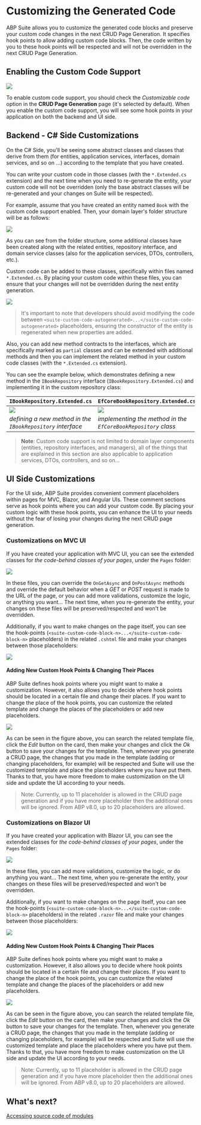# Customizing the Generated Code

ABP Suite allows you to customize the generated code blocks and preserve your custom code changes in the next CRUD Page Generation. It specifies hook points to allow adding custom code blocks. Then, the code written by you to these hook points will be respected and will not be overridden in the next CRUD Page Generation.

## Enabling the Custom Code Support

![](../images/enabling-custom-code.png)

To enable custom code support, you should check the _Customizable code_ option in the **CRUD Page Generation** page (it's selected by default). When you enable the custom code support, you will see some hook points in your application on both the backend and UI side.

## Backend - C# Side Customizations

On the C# Side, you'll be seeing some abstract classes and classes that derive from them (for entities, application services, interfaces, domain services, and so on ...) according to the template that you have created.

You can write your custom code in those classes (with the `*.Extended.cs` extension) and the next time when you need to re-generate the entity, your custom code will not be overridden (only the base abstract classes will be re-generated and your changes on Suite will be respected).

For example, assume that you have created an entity named `Book` with the custom code support enabled. Then, your domain layer's folder structure will be as follows:

![](../images/custom-code-domain-folder-structure.png)

As you can see from the folder structure, some additional classes have been created along with the related entities, repository interface, and domain service classes (also for the application services, DTOs, controllers, etc.).

Custom code can be added to these classes, specifically within files named `*.Extended.cs`. By placing your custom code within these files, you can ensure that your changes will not be overridden during the next entity generation. 

![](../images/custom-code-entity-new-property.png)

> It's important to note that developers should avoid modifying the code between `<suite-custom-code-autogenerated>...</suite-custom-code-autogenerated>` placeholders, ensuring the constructor of the entity is regenerated when new properties are added.

Also, you can add new method contracts to the interfaces, which are specifically marked as `partial` classes and can be extended with additional methods and then you can implement the related method in your custom code classes (with the `*.Extended.cs` extension). 

You can see the example below, which demonstrates defining a new method in the `IBookRepository` interface (`IBookRepository.Extended.cs`) and implementing it in the custom repository class:

| `IBookRepository.Extended.cs` | `EfCoreBookRepository.Extended.cs` |
|---|---|
| ![](../images/custom-code-repository-interface-new-method.png) | ![](../images/custom-code-repository-new-method.png) | 
| _defining a new method in the `IBookRepository` interface_ |  _implementing the method in the `EfCoreBookRepository` class_  |

> **Note**: Custom code support is not limited to domain layer components (entities, repository interfaces, and managers), all of the things that are explained in this section are also applicable to application services, DTOs, controllers, and so on... 

## UI Side Customizations

For the UI side, ABP Suite provides convenient comment placeholders within pages for MVC, Blazor, and Angular UIs. These comment sections serve as hook points where you can add your custom code. By placing your custom logic with these hook points, you can enhance the UI to your needs without the fear of losing your changes during the next CRUD page generation.

### Customizations on MVC UI

If you have created your application with MVC UI, you can see the extended classes for _the code-behind classes of your pages_, under the `Pages` folder:

![](../images/custom-code-mvc-folder-structure.png)

In these files, you can override the `OnGetAsync` and `OnPostAsync` methods and override the default behavior when a _GET_ or _POST_ request is made to the URL of the page, or you can add more validations, customize the logic, or anything you want... The next time, when you re-generate the entity, your changes on these files will be preserved/respected and won't be overridden.

Additionally, if you want to make changes on the page itself, you can see the hook-points (`<suite-custom-code-block-n>...</suite-custom-code-block-n>` placeholders) in the related `.cshtml` file and make your changes between those placeholders:

![](../images/custom-code-mvc-page.png)

#### Adding New Custom Hook Points & Changing Their Places

ABP Suite defines hook points where you might want to make a customization. However, it also allows you to decide where hook points should be located in a certain file and change their places. If you want to change the place of the hook points, you can customize the related template and change the places of the placeholders or add new placeholders.

![](../images/custom-code-mvc-templates.png)

As can be seen in the figure above, you can search the related template file, click the _Edit_ button on the card, then make your changes and click the _Ok_ button to save your changes for the template. Then, whenever you generate a CRUD page, the changes that you made in the template (adding or changing placeholders, for example) will be respected and Suite will use the customized template and place the placeholders where you have put them. Thanks to that, you have more freedom to make customization on the UI side and update the UI according to your needs.

> Note: Currently, up to 11 placeholder is allowed in the CRUD page generation and if you have more placeholder then the additional ones will be ignored. From ABP v8.0, up to 20 placeholders are allowed.

### Customizations on Blazor UI

If you have created your application with Blazor UI, you can see the extended classes for _the code-behind classes of your pages_, under the `Pages` folder:

![](../images/custom-code-blazor-folder-structure.png)

In these files, you can add more validations, customize the logic, or do anything you want... The next time, when you re-generate the entity, your changes on these files will be preserved/respected and won't be overridden.

Additionally, if you want to make changes on the page itself, you can see the hook-points (`<suite-custom-code-block-n>...</suite-custom-code-block-n>` placeholders) in the related `.razor` file and make your changes between those placeholders:

![](../images/custom-code-blazor-page.png)

#### Adding New Custom Hook Points & Changing Their Places

ABP Suite defines hook points where you might want to make a customization. However, it also allows you to decide where hook points should be located in a certain file and change their places. If you want to change the place of the hook points, you can customize the related template and change the places of the placeholders or add new placeholders.

![](../images/custom-code-blazor-template.png)

As can be seen in the figure above, you can search the related template file, click the _Edit_ button on the card, then make your changes and click the _Ok_ button to save your changes for the template. Then, whenever you generate a CRUD page, the changes that you made in the template (adding or changing placeholders, for example) will be respected and Suite will use the customized template and place the placeholders where you have put them. Thanks to that, you have more freedom to make customization on the UI side and update the UI according to your needs.

> Note: Currently, up to 11 placeholder is allowed in the CRUD page generation and if you have more placeholder then the additional ones will be ignored. From ABP v8.0, up to 20 placeholders are allowed.

## What's next?

[Accessing source code of modules](source-code.md)
